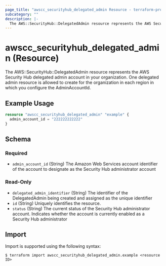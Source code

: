 ```yaml
---
page_title: "awscc_securityhub_delegated_admin Resource - terraform-provider-awscc"
subcategory: ""
description: |-
  The AWS::SecurityHub::DelegatedAdmin resource represents the AWS Security Hub delegated admin account in your organization. One delegated admin resource is allowed to create for the organization in each region in which you configure the AdminAccountId.
---
```


# awscc_securityhub_delegated_admin (Resource)

The AWS::SecurityHub::DelegatedAdmin resource represents the AWS Security Hub delegated admin account in your organization. One delegated admin resource is allowed to create for the organization in each region in which you configure the AdminAccountId.

## Example Usage

```terraform
resource "awscc_securityhub_delegated_admin" "example" {
  admin_account_id = "222222222222"
}
```

<!-- schema generated by tfplugindocs -->
## Schema

### Required

- `admin_account_id` (String) The Amazon Web Services account identifier of the account to designate as the Security Hub administrator account

### Read-Only

- `delegated_admin_identifier` (String) The identifier of the DelegatedAdmin being created and assigned as the unique identifier
- `id` (String) Uniquely identifies the resource.
- `status` (String) The current status of the Security Hub administrator account. Indicates whether the account is currently enabled as a Security Hub administrator

## Import

Import is supported using the following syntax:

```shell
$ terraform import awscc_securityhub_delegated_admin.example <resource ID>
```